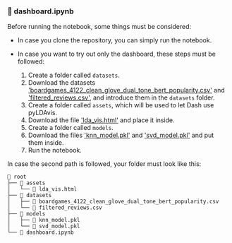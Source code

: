 ### 🎨 dashboard.ipynb
Before running the notebook, some things must be considered:

- In case you clone the repository, you can simply run the notebook.
- In case you want to try out only the dashboard, these steps must be followed:

  1. Create a folder called `datasets`.
  2. Download the datasets ['boardgames_4122_clean_glove_dual_tone_bert_popularity.csv'](https://github.com/alexgaarciia/MLApps_BoardGames/blob/main/datasets/boardgames_4122_clean_glove_dual_tone_bert_popularity.csv) and ['filtered_reviews.csv'](https://github.com/alexgaarciia/MLApps_BoardGames/releases/tag/datasets), and introduce them in the `datasets` folder.
  3. Create a folder called `assets`, which will be used to let Dash use pyLDAvis.
  4. Download the file ['lda_vis.html'](https://github.com/alexgaarciia/MLApps_BoardGames/blob/main/assets/lda_vis.html) and place it inside.
  5. Create a folder called `models`.
  6. Download the files ['knn_model.pkl'](https://github.com/alexgaarciia/MLApps_BoardGames/blob/main/models/knn_model.pkl) and ['svd_model.pkl'](https://github.com/alexgaarciia/MLApps_BoardGames/blob/main/models/svd_model.pkl) and put them inside.
  7. Run the notebook.

In case the second path is followed, your folder must look like this:
```
📁 root
├── 📂 assets
│   └── 📄 lda_vis.html
├── 📂 datasets
│   ├── 📄 boardgames_4122_clean_glove_dual_tone_bert_popularity.csv
│   └── 📄 filtered_reviews.csv
├── 📂 models
│   ├── 📄 knn_model.pkl
│   └── 📄 svd_model.pkl
└── 📄 dashboard.ipynb
```
